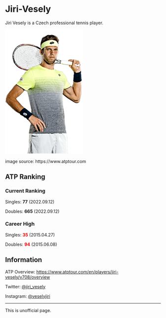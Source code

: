 # Jiri-Vesely

Jiri Vesely is a Czech professional tennis player.

<div style="width:50%;height:auto;"><img src="./images/vesely_full_ao18.png"></div>

<p style="margin-bottom:2em;">image source: https://www.atptour.com</p>

## ATP Ranking

### Current Ranking

Singles: **77** (2022.09.12)

Doubles: **665** (2022.09.12)

### Career High

Singles: **<span style='color: #ff0000;'>35</span>** (2015.04.27)

Doubles: **<span style='color: #ff0000;'>94</span>** (2015.06.08)

## Information

ATP Overview: <a href="https://www.atptour.com/en/players/jiri-vesely/v708/overview">https://www.atptour.com/en/players/jiri-vesely/v708/overview</a>

Twitter: <a href="https://twitter.com/jiri_vesely">@jiri_vesely</a>

Instagram: <a href="https://www.instagram.com/veselyjiri/">@veselyjiri</a>

***

This is unofficial page. 
